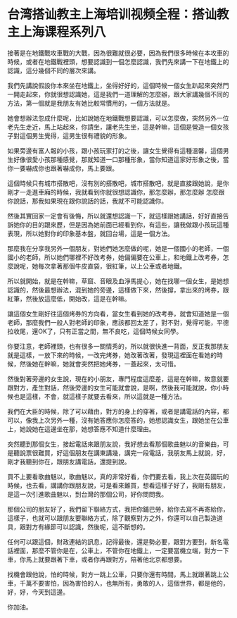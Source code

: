 # 台湾搭讪教主上海培训视频全程：搭讪教主上海课程系列八

接著是在地鐵戰攻車戰的大戰，因為很難就很必要，因為我們很多時候在本攻車的時候，或者在地鐵戰裡頭，想要認識到一個怎麼認識，我們先來講一下在地鐵上的認識，這分幾個不同的層次來講。

我們先講說假設你本來坐在地鐵上，坐得好好的，這個時候一個女生趴起來突然門一開走起來，你就很想認識她，這是我們一道理解的怎麼辦，跟大家講幾個不同的方法，第一個就是我朋友有她比較常慣用的，一個方法就是。

她會想辦法忽成什麼呢，比如說她在地鐵戰想要認識，可以怎麼做，突然另外一位老先生走近，馬上站起來，你請坐，讓老先生坐，這是幹嘛，這個是營造一個女孩子對這個男生覺得，這男生很有禮貌的形象。

如果旁邊有富人報的小孩，跟小孩玩家打的之後，讓女生覺得有這種溫馨，這個男生好像很愛小孩那種感覺，那就知道一口那種形象，當你知道這家好形象之後，當你一要嚇成你也跟著嚇成你，馬上要跟。

這個時候只有城市搭散吧，沒有別的搭散吧，城市搭散吧，就是直接跟她說，是你剛才一走進車廂的時候，我就看到你就很想認識你，那怎麼辦，那怎麼辦 怎麼跟你說話，那我如果現在跟你說話的話，我就不可能認識你。

然後其實回家一定會有後悔，所以就還想認識一下，就這樣跟她講話，好好直接告訴她你的目的跟來歷，但是因為她前面已經看到你，有這些，讓我做跟小孩玩這種表現，所以她對你的印象基本盤，就回台場，這是一個方法。

那麼我在分享我另外一個朋友，對她們她怎麼做的呢，她是一個國小的老師，一個國小的老師，所以她們哪裡不好改考券，她偏偏要在公車上，和地鐵上改考券，怎麼說呢，她每次拿著那個牛皮直袋，很紅筆，以上公車或者地鐵。

所以就開始，就是在幹嘛，草窟、音眼及血淨馬提心，她在找哪一個女生，是她想認識的，然後最想辦法，混到她的旁邊，這樣做下來，然後撐，拿出來的烤券，跟紅筆，然後放這麼低，開始改，這是在幹嘛。

讓這個女生剛好往這個烤券的方向看，當女生看到她的改考券，就會知道她是一個老師，那麼我們一般人對老師的印象，應該都回太差了，對不對，覺得可能，平德拉收尾，還OK了，只有正當之間，無不良吃，這個時候女同學。

你要注意，老師裡頭，也有很多一關情秀的，所以就很快進一背面，反正我那朋友就是這樣，一放下來的時候，一改完烤券，她改著改著，發現這裡面在看她的時候，然後她在幹嘛，她就會突然把她烤券，一蓋起來，太可惜。

然後對著旁邊的女生說，現在的小朋友，專門程度這麼差，這是在幹嘛，故意就要跟對方，產生對話，然後旁邊的女生可能就會說，是啊，然後我可能就說，你小時候也是這樣，不會，就這樣子就要去看來，所以這就是一種方法。

我們在大臣的時候，除了可以藉由，對方的身上的穿著，或者是講電話的內容，都可以，像我上次另外一種，沒有她答應你怎麼答的，她想認識女生，跟她坐在公車上，她說她在這邊坐在那，她想答應不知道什麼理由。

突然聽到那個女生，接起電話來跟朋友說，我好想去看那個歌曲魅以的音樂曲，可是聽說票很難買，好這個朋友在講東講幾，講完一段電話，我朋友馬上就說，好，剛才我聽到你在，跟朋友講電話，還提到說。

買不上要看歌曲魅以，歌曲魅以，真的非常好看，你們要去看，我上次在英國玩的時候，也去看，講講你跟朋友說，可是看來難買，想看這樣子好了，我剛有朋友，是這一次引進歌曲魅以，到台灣的那個公司，好你問問我。

那個公司的朋友好了，我們留下聯絡方式，我把你鋪巴勞，給你去寫不再寄給你，這樣子，也就可以跟朋友要聯絡方式，除了觀察對方之外，你還可以自己製造道具，跟對方有緣節可以認識，然後呢，這不斷想的。

任何可以跟這個，財政連結的訊息，記得最後，還是勢必要，跟對方要到，新名電話裡面，那麼不管你是在，公車上，不管你在地鐵上，一定要當機立端，對方一下車，你馬上就要跟著下車，或者你再跟對方，陪著他北京都想要。

找機會跟他說，怕的時候，對方一跳上公車，只要你還有時間，馬上就跟著跳上公車，千萬不要害怕，因為害怕的人，也無所有，勇敢的人，這個世界，都是他的，好，好，今天到這邊。

你加油。
